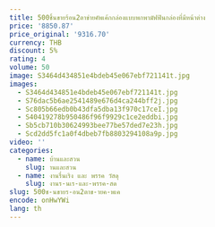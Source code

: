 ```yaml
---
title: 500ชิ้นขายร้อน2ตาข่ายคัพเค้กกล่องแบบพกพามัฟฟินกล่องที่มีหน้าต่าง
price: '8850.87'
price_original: '9316.70'
currency: THB
discount: 5%
rating: 4
volume: 50
image: S3464d434851e4bdeb45e067ebf721141t.jpg
images:
  - S3464d434851e4bdeb45e067ebf721141t.jpg
  - S76dac5b6ae2541489e676d4ca244bff2j.jpg
  - Sc805b66edb0b43dfa5dba13f970c17ceI.jpg
  - S40419278b950486f96f9929c1ce2eddbi.jpg
  - Sb5cb710b30624993bee77be57ded7e23h.jpg
  - Scd2dd5fc1a0f4dbeb7fb8803294108a9p.jpg
video: ''
categories:
  - name: บ้านและสวน
    slug: านและสวน
  - name: งานรื่นเริง และ พรรค วัสดุ
    slug: งานร-นเร-และ-พรรค-สด
slug: 500ช-นขายร-อน2ตาข-ายค-พเค
encode: onHwYWi
lang: th
---
```

  